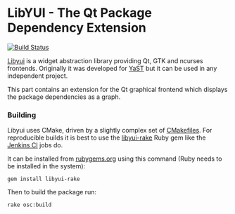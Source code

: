 # LibYUI - The Qt Package Dependency Extension

[![Build Status](https://travis-ci.org/libyui/libyui-qt-graph.svg?branch=master
)](https://travis-ci.org/libyui/libyui-qt-graph)


[Libyui](https://github.com/libyui/libyui) is a widget abstraction library
providing Qt, GTK and ncurses frontends. Originally it was developed for
[YaST](https://yast.github.io/) but it can be used in any independent project.

This part contains an extension for the Qt graphical frontend which displays
the package dependencies as a graph.

### Building

Libyui uses CMake, driven by a slightly complex set of
[CMakefiles](https://github.com/libyui/libyui/tree/master/buildtools). For
reproducible builds it is best to use the [libyui-rake](
https://github.com/libyui/libyui-rake) Ruby gem like the [Jenkins CI](
https://ci.opensuse.org/view/libyui/) jobs do.

It can be installed from [rubygems.org](https://rubygems.org/gems/libyui-rake/)
using this command (Ruby needs to be installed in the system):

```
gem install libyui-rake
```

Then to build the package run:

```
rake osc:build
```

